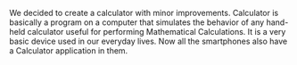 We decided to create a calculator with minor improvements.
Calculator is basically a program on a computer that simulates the behavior of any hand-held calculator useful for performing Mathematical Calculations. It is a very basic device used in our everyday lives. Now all the smartphones also have a Calculator application in them.
